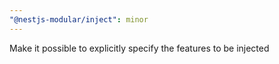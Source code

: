 ```yaml
---
"@nestjs-modular/inject": minor
---
```


Make it possible to explicitly specify the features to be injected
